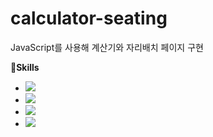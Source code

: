 # calculator-seating
JavaScript를 사용해 계산기와 자리배치 페이지 구현

📖**Skills**
- <img src="https://img.shields.io/badge/html5-E34F26?style=for-the-badge&logo=html5&logoColor=white">
- <img src="https://img.shields.io/badge/css3-1572B6?style=for-the-badge&logo=css3&logoColor=white">
- <img src="https://img.shields.io/badge/javascript-F7DF1E?style=for-the-badge&logo=javascript&logoColor=white">
- <img src="https://img.shields.io/badge/visualstudio-5C2D91?style=for-the-badge&logo=visualstudio&logoColor=white">